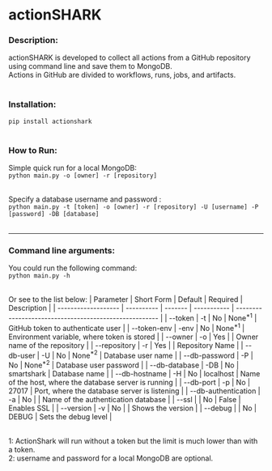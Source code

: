 # actionSHARK
### __Description__:
actionSHARK is developed to collect all actions from a GitHub repository using command line and save them to MongoDB.<br />
Actions in GitHub are divided to workflows, runs, jobs, and artifacts.
<br />
<br />
### __Installation__:
`pip install actionshark`
<br />
<br />

### __How to Run__:
Simple quick run for a local MongoDB:
<br />
`python main.py -o [owner] -r [repository]`
<br />
<br />

Specify a database username and password :
<br />
`python main.py -t [token] -o [owner] -r [repository] -U [username] -P [password] -DB [database]`
<br />
<br />
***

### __Command line arguments__:

You could run the following command:
<br />
`python main.py -h`
<br />
<br />

Or see to the list below:
| Parameter           | Short Form | Default | Required    | Description                                            |
| ------------------- | ---------- | ------- | ----------- | ------------------------------------------------------ |
| --token             | -t         | No      | None$^{*1}$ | GitHub token to authenticate user                      |
| --token-env         | -env       | No      | None$^{*1}$ | Environment variable, where token is stored            |
| --owner             | -o         | Yes     |             | Owner name of the repository                           |
| --repository        | -r         | Yes     |             | Repository Name                                        |
| --db-user           | -U         | No      | None$^{*2}$ | Database user name                                     |
| --db-password       | -P         | No      | None$^{*2}$ | Database user password                                 |
| --db-database       | -DB        | No      | smartshark  | Database name                                          |
| --db-hostname       | -H         | No      | localhost   | Name of the host, where the database server is running |
| --db-port           | -p         | No      | 27017       | Port, where the database server is listening           |
| --db-authentication | -a         | No      |             | Name of the authentication database                    |
| --ssl               |            | No      | False       | Enables SSL                                            |
| --version           | -v         | No      |             | Shows the version                                      |
| --debug             |            | No      | DEBUG       | Sets the debug level                                   |

<br />
1: ActionShark will run without a token but the limit is much lower than with a token.
<br />
2: username and password for a local MongoDB are optional.